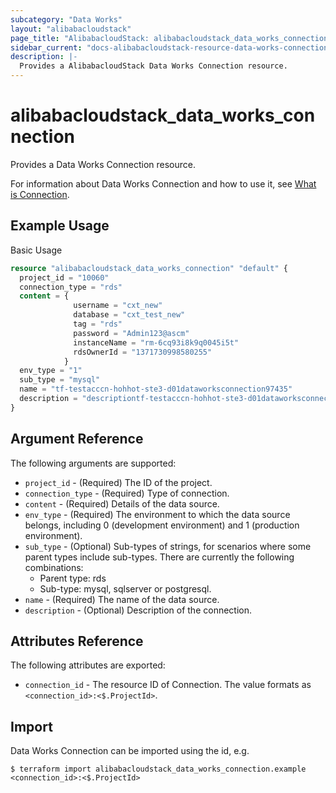 ```yaml
---
subcategory: "Data Works"
layout: "alibabacloudstack"
page_title: "AlibabacloudStack: alibabacloudstack_data_works_connection"
sidebar_current: "docs-alibabacloudstack-resource-data-works-connection"
description: |-
  Provides a AlibabacloudStack Data Works Connection resource.
---
```


# alibabacloudstack\_data\_works\_connection

Provides a Data Works Connection resource.

For information about Data Works Connection and how to use it,
see [What is Connection](https://help.aliyun.com/apsara/enterprise/v_3_14_0_20210519/dide/enterprise-ascm-developer-guide/CreateConnection-1-2.html?spm=a2c4g.14484438.10001.560).

## Example Usage

Basic Usage

```terraform
resource "alibabacloudstack_data_works_connection" "default" {
  project_id = "10060"
  connection_type = "rds"
  content = {
              username = "cxt_new"
              database = "cxt_test_new"
              tag = "rds"
              password = "Admin123@ascm"
              instanceName = "rm-6cq93i8k9q0045i5t"
              rdsOwnerId = "1371730998580255"
            }
  env_type = "1"
  sub_type = "mysql"
  name = "tf-testacccn-hohhot-ste3-d01dataworksconnection97435"
  description = "descriptiontf-testacccn-hohhot-ste3-d01dataworksconnection97435"
}
```

## Argument Reference

The following arguments are supported:

* `project_id` - (Required) The ID of the project.
* `connection_type` - (Required) Type of connection.
* `content` - (Required) Details of the data source.
* `env_type` - (Required) The environment to which the data source belongs, including 0 (development environment) and 1 (production environment).
* `sub_type` - (Optional) Sub-types of strings, for scenarios where some parent types include sub-types. There are currently the following combinations:
  * Parent type: rds 
  * Sub-type: mysql, sqlserver or postgresql.
* `name` - (Required) The name of the data source.
* `description` - (Optional) Description of the connection.

## Attributes Reference

The following attributes are exported:

* `connection_id` - The resource ID of Connection. The value formats as `<connection_id>:<$.ProjectId>`.

## Import

Data Works Connection can be imported using the id, e.g.

```
$ terraform import alibabacloudstack_data_works_connection.example <connection_id>:<$.ProjectId>
```
